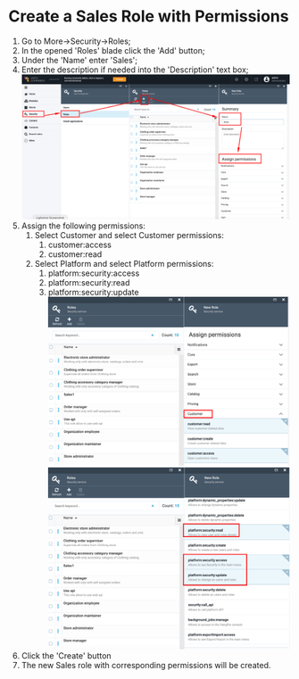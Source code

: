 # Create a Sales Role with Permissions

1. Go to More->Security->Roles;
1. In the opened 'Roles' blade click the 'Add' button;
1. Under the 'Name' enter 'Sales';
1. Enter the description if needed into the 'Description' text box;
![Create Sales Role](media/screen-create-sales-role.png)
1. Assign the following permissions:
     1. Select Customer and select Customer permissions:
         1. customer:access
         1. customer:read
     1. Select Platform and select Platform permissions:
         1. platform:security:access
         1. platform:security:read
         1. platform:security:update
![Assign Permissions](media/screen-assign-customer-role.png)
![Assign Permissions](media/screen-assign-platform-permissions.png)
1. Click the 'Create' button
1. The new Sales role with corresponding permissions will be created.